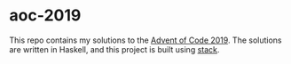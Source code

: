 # aoc-2019

This repo contains my solutions to the [Advent of Code 2019](https://adventofcode.com/2019/).
The solutions are written in Haskell, and this project is built using [stack](https://docs.haskellstack.org/en/stable/README/).
